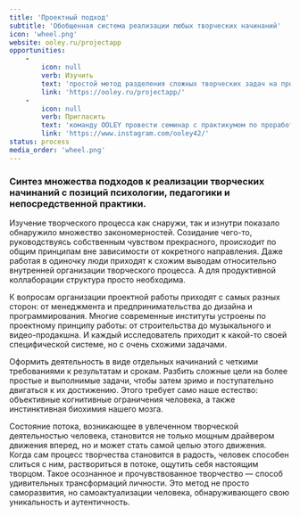 ```yaml
---
title: 'Проектный подход'
subtitle: 'Обобщенная система реализации любых творческих начинаний'
icon: 'wheel.png'
website: ooley.ru/projectapp
opportunities:
    -
        icon: null
        verb: Изучить
        text: 'простой метод разделения сложных творческих задач на простые выполнимые этапы'
        link: 'https://ooley.ru/projectapp/'
    -
        icon: null
        verb: Пригласить
        text: 'команду OOLEY провести семинар с практикумом по проработке проектов для ваших сотрудников, клиентов или друзей'
        link: 'https://www.instagram.com/ooley42/'
status: process
media_order: 'wheel.png'
---
```


### Синтез множества подходов к реализации творческих начинаний с позиций психологии, педагогики и непосредственной практики. 

Изучение творческого процесса как снаружи, так и изнутри показало обнаружило множество закономерностей. Созидание чего-то, руководствуясь собственным чувством прекрасного, происходит по общим принципам вне зависимости от кокретного направления. Даже работая в одиночку люди приходят к схожим выводам относительно внутренней организации творческого процесса. А для продуктивной коллаборации структура просто необходима.

К вопросам организации проектной работы приходят с самых разных сторон: от менеджмента и предпринимательства до дизайна и программирования. Многие современные институты устроены по проектному принципу работы: от строительства до музыкального и видео-продакшна. И каждый исследователь приходит к какой-то своей специфической системе, но с очень схожими задачами. 

Оформить деятельность в виде отдельных начинаний с четкими требованиями к результатам и срокам. Разбить сложные цели на более простые и выполнимые задачи, чтобы затем зримо и поступательно двигаться к их достижению. Этого требует само наше естество: объективные когнитивные ограничения человека, а также инстинктивная биохимия нашего мозга.

Состояние потока, возникающее в увлеченном творческой деятельностью человека, становится не только мощным драйвером движения вперед, но и может стать самой целью этого движения. Когда сам процесс творчества становится в радость, человек способен слиться с ним, раствориться в потоке, ощутить себя настоящим творцом. Такое осознанное и прочувствованное творчество — способ удивительных трансформаций личности. Это метод не просто саморазвития, но самоактуализации человека, обнаруживающего свою уникальность и аутентичность.

